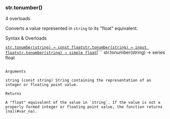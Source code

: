 ### str.tonumber()

4 overloads

Converts a value represented in `string` to its "float" equivalent.

Syntax & Overloads

[```
str.tonumber(string) → const float
```](#fun_str.tonumber-0)[```
str.tonumber(string) → input float
```](#fun_str.tonumber-1)[```
str.tonumber(string) → simple float
```](#fun_str.tonumber-2)[```
str.tonumber(string) → series float
```](#fun_str.tonumber-3)

Arguments

string (const string) String containing the representation of an integer or floating point value.

Returns

A "float" equivalent of the value in `string`. If the value is not a properly formed integer or floating point value, the function returns [na](#var_na).
